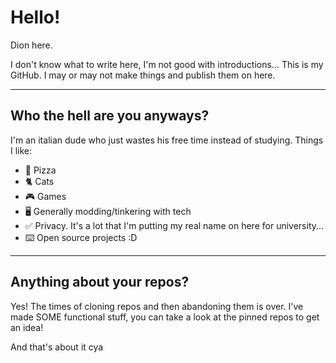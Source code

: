 # Hello!
Dion here.

I don't know what to write here, I'm not good with introductions...
This is my GitHub. I may or may not make things and publish them on here.
***
## Who the hell are you anyways?
I'm an italian dude who just wastes his free time instead of studying.
Things I like:
 * 🍕 Pizza
 * 🐈 Cats
 * 🎮 Games
 * 🖥️ Generally modding/tinkering with tech
 * ✅ Privacy. It's a lot that I'm putting my real name on here for university...
 * ⌨️ Open source projects :D
***
## Anything about your repos?
Yes! The times of cloning repos and then abandoning them is over. I've made SOME functional stuff, you can take a look at the pinned repos to get an idea!

And that's about it cya
